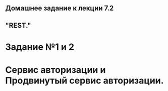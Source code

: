 ## Домашнее задание к лекции 7.2
## "REST."

# Задание №1 и 2

#  Сервис авторизации и Продвинутый сервис авторизации.
